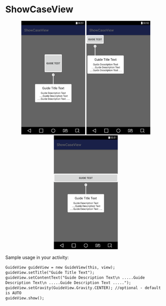 # ShowCaseView
<p align="center">
<img src="./screenshots/Screenshot_2018-01-21-00-51-52.png" width="200"/>
<img src="./screenshots/Screenshot_2018-01-21-00-52-43.png" width="200"/>
<img src="./screenshots/Screenshot_2018-01-21-00-51-21.png" width="200"/>
</p>
Sample usage in your activity:

    GuideView guideView = new GuideView(this, view);
    guideView.setTitle("Guide Title Text");
    guideView.setContentText("Guide Description Text\n .....Guide Description Text\n .....Guide Description Text .....");
    guideView.setGravity(GuideView.Gravity.CENTER); //optional - default is AUTO
    guideView.show();


